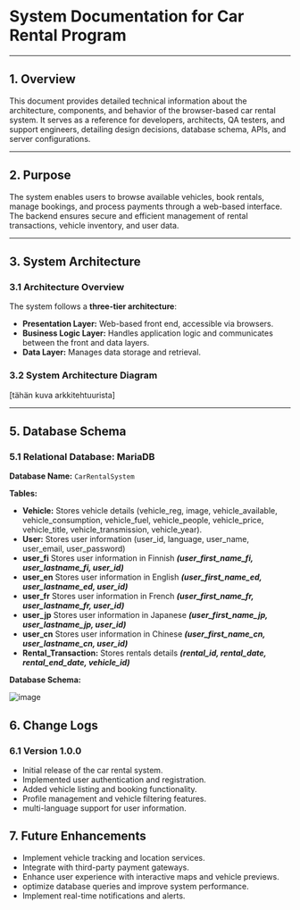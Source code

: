 # System Documentation for Car Rental Program

---

## 1. Overview
This document provides detailed technical information about the architecture, components, and behavior of the browser-based car rental system. It serves as a reference for developers, architects, QA testers, and support engineers, detailing design decisions, database schema, APIs, and server configurations.

---

## 2. Purpose
The system enables users to browse available vehicles, book rentals, manage bookings, and process payments through a web-based interface. The backend ensures secure and efficient management of rental transactions, vehicle inventory, and user data.

---

## 3. System Architecture

### 3.1 Architecture Overview
The system follows a **three-tier architecture**:
- **Presentation Layer:** Web-based front end, accessible via browsers.
- **Business Logic Layer:** Handles application logic and communicates between the front and data layers.
- **Data Layer:** Manages data storage and retrieval.

### 3.2 System Architecture Diagram
[tähän kuva arkkitehtuurista]

---


## 5. Database Schema
### 5.1 Relational Database: MariaDB
**Database Name:** `CarRentalSystem`

**Tables:**
- **Vehicle:** Stores vehicle details (vehicle_reg, image, vehicle_available, vehicle_consumption, vehicle_fuel, vehicle_people, vehicle_price, vehicle_title, vehicle_transmission, vehicle_year).
- **User:** Stores user information (user_id, language, user_name, user_email, user_password)
- **user_fi** Stores user information in Finnish ***(user_first_name_fi, user_lastname_fi, user_id)***
- **user_en** Stores user information in English ***(user_first_name_ed, user_lastname_ed, user_id)***
- **user_fr** Stores user information in French ***(user_first_name_fr, user_lastname_fr, user_id)***
- **user_jp** Stores user information in Japanese ***(user_first_name_jp, user_lastname_jp, user_id)***
- **user_cn** Stores user information in Chinese ***(user_first_name_cn, user_lastname_cn, user_id)***
- **Rental_Transaction:** Stores rentals details ***(rental_id, rental_date, rental_end_date, vehicle_id)***

**Database Schema:**

![image](https://github.com/user-attachments/assets/72db7dac-096f-4352-960a-a3b5ab45cad5)


## 6. Change Logs
### 6.1 Version 1.0.0
- Initial release of the car rental system.
- Implemented user authentication and registration.
- Added vehicle listing and booking functionality.
- Profile management and vehicle filtering features.
- multi-language support for user information.

## 7. Future Enhancements
- Implement vehicle tracking and location services.
- Integrate with third-party payment gateways.
- Enhance user experience with interactive maps and vehicle previews.
- optimize database queries and improve system performance.
- Implement real-time notifications and alerts.





